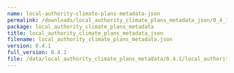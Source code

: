 ```yaml
---
name: local-authority-climate-plans-metadata-json
permalink: /downloads/local_authority_climate_plans_metadata_json/0_4_1
package: local_authority_climate_plans_metadata
title: local_authority_climate_plans_metadata_json
filename: local_authority_climate_plans_metadata.json
version: 0.4.1
full_version: 0.4.1
file: /data/local_authority_climate_plans_metadata/0.4.1/local_authority_climate_plans_metadata.json
---
```


